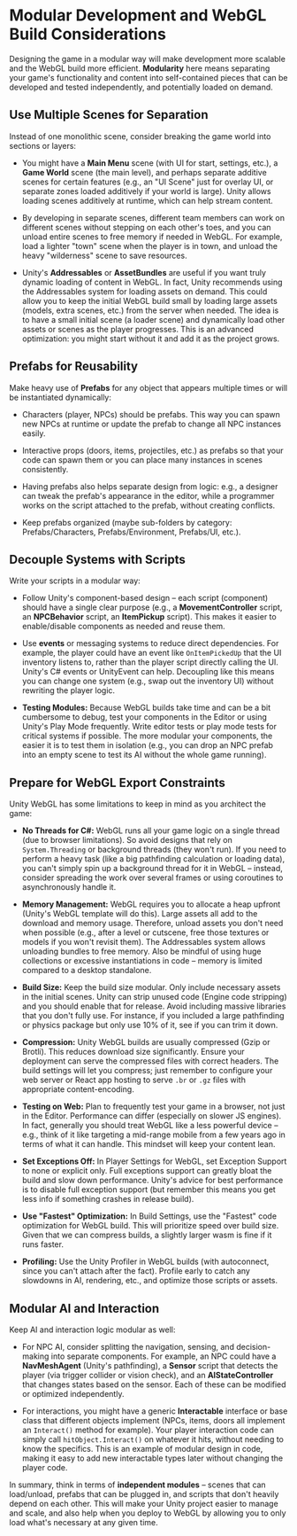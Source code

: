 # Modular Development and WebGL Build Considerations

Designing the game in a modular way will make development more scalable and the WebGL build more efficient. **Modularity** here means separating your game's functionality and content into self-contained pieces that can be developed and tested independently, and potentially loaded on demand.

## Use Multiple Scenes for Separation

Instead of one monolithic scene, consider breaking the game world into sections or layers:

- You might have a **Main Menu** scene (with UI for start, settings, etc.), a **Game World** scene (the main level), and perhaps separate additive scenes for certain features (e.g., an "UI Scene" just for overlay UI, or separate zones loaded additively if your world is large). Unity allows loading scenes additively at runtime, which can help stream content.

- By developing in separate scenes, different team members can work on different scenes without stepping on each other's toes, and you can unload entire scenes to free memory if needed in WebGL. For example, load a lighter "town" scene when the player is in town, and unload the heavy "wilderness" scene to save resources.

- Unity's **Addressables** or **AssetBundles** are useful if you want truly dynamic loading of content in WebGL. In fact, Unity recommends using the Addressables system for loading assets on demand. This could allow you to keep the initial WebGL build small by loading large assets (models, extra scenes, etc.) from the server when needed. The idea is to have a small initial scene (a loader scene) and dynamically load other assets or scenes as the player progresses. This is an advanced optimization: you might start without it and add it as the project grows.

## Prefabs for Reusability

Make heavy use of **Prefabs** for any object that appears multiple times or will be instantiated dynamically:

- Characters (player, NPCs) should be prefabs. This way you can spawn new NPCs at runtime or update the prefab to change all NPC instances easily.

- Interactive props (doors, items, projectiles, etc.) as prefabs so that your code can spawn them or you can place many instances in scenes consistently.

- Having prefabs also helps separate design from logic: e.g., a designer can tweak the prefab's appearance in the editor, while a programmer works on the script attached to the prefab, without creating conflicts.

- Keep prefabs organized (maybe sub-folders by category: Prefabs/Characters, Prefabs/Environment, Prefabs/UI, etc.).

## Decouple Systems with Scripts

Write your scripts in a modular way:

- Follow Unity's component-based design – each script (component) should have a single clear purpose (e.g., a **MovementController** script, an **NPCBehavior** script, an **ItemPickup** script). This makes it easier to enable/disable components as needed and reuse them.

- Use **events** or messaging systems to reduce direct dependencies. For example, the player could have an event like `OnItemPickedUp` that the UI inventory listens to, rather than the player script directly calling the UI. Unity's C# events or UnityEvent can help. Decoupling like this means you can change one system (e.g., swap out the inventory UI) without rewriting the player logic.

- **Testing Modules:** Because WebGL builds take time and can be a bit cumbersome to debug, test your components in the Editor or using Unity's Play Mode frequently. Write editor tests or play mode tests for critical systems if possible. The more modular your components, the easier it is to test them in isolation (e.g., you can drop an NPC prefab into an empty scene to test its AI without the whole game running).

## Prepare for WebGL Export Constraints

Unity WebGL has some limitations to keep in mind as you architect the game:

- **No Threads for C#:** WebGL runs all your game logic on a single thread (due to browser limitations). So avoid designs that rely on `System.Threading` or background threads (they won't run). If you need to perform a heavy task (like a big pathfinding calculation or loading data), you can't simply spin up a background thread for it in WebGL – instead, consider spreading the work over several frames or using coroutines to asynchronously handle it.

- **Memory Management:** WebGL requires you to allocate a heap upfront (Unity's WebGL template will do this). Large assets all add to the download and memory usage. Therefore, unload assets you don't need when possible (e.g., after a level or cutscene, free those textures or models if you won't revisit them). The Addressables system allows unloading bundles to free memory. Also be mindful of using huge collections or excessive instantiations in code – memory is limited compared to a desktop standalone.

- **Build Size:** Keep the build size modular. Only include necessary assets in the initial scenes. Unity can strip unused code (Engine code stripping) and you should enable that for release. Avoid including massive libraries that you don't fully use. For instance, if you included a large pathfinding or physics package but only use 10% of it, see if you can trim it down.

- **Compression:** Unity WebGL builds are usually compressed (Gzip or Brotli). This reduces download size significantly. Ensure your deployment can serve the compressed files with correct headers. The build settings will let you compress; just remember to configure your web server or React app hosting to serve `.br` or `.gz` files with appropriate content-encoding.

- **Testing on Web:** Plan to frequently test your game in a browser, not just in the Editor. Performance can differ (especially on slower JS engines). In fact, generally you should treat WebGL like a less powerful device – e.g., think of it like targeting a mid-range mobile from a few years ago in terms of what it can handle. This mindset will keep your content lean.

- **Set Exceptions Off:** In Player Settings for WebGL, set Exception Support to none or explicit only. Full exceptions support can greatly bloat the build and slow down performance. Unity's advice for best performance is to disable full exception support (but remember this means you get less info if something crashes in release build).

- **Use "Fastest" Optimization:** In Build Settings, use the "Fastest" code optimization for WebGL build. This will prioritize speed over build size. Given that we can compress builds, a slightly larger wasm is fine if it runs faster.

- **Profiling:** Use the Unity Profiler in WebGL builds (with autoconnect, since you can't attach after the fact). Profile early to catch any slowdowns in AI, rendering, etc., and optimize those scripts or assets.

## Modular AI and Interaction

Keep AI and interaction logic modular as well:

- For NPC AI, consider splitting the navigation, sensing, and decision-making into separate components. For example, an NPC could have a **NavMeshAgent** (Unity's pathfinding), a **Sensor** script that detects the player (via trigger collider or vision check), and an **AIStateController** that changes states based on the sensor. Each of these can be modified or optimized independently.

- For interactions, you might have a generic **Interactable** interface or base class that different objects implement (NPCs, items, doors all implement an `Interact()` method for example). Your player interaction code can simply call `hitObject.Interact()` on whatever it hits, without needing to know the specifics. This is an example of modular design in code, making it easy to add new interactable types later without changing the player code.

In summary, think in terms of **independent modules** – scenes that can load/unload, prefabs that can be plugged in, and scripts that don't heavily depend on each other. This will make your Unity project easier to manage and scale, and also help when you deploy to WebGL by allowing you to only load what's necessary at any given time.
